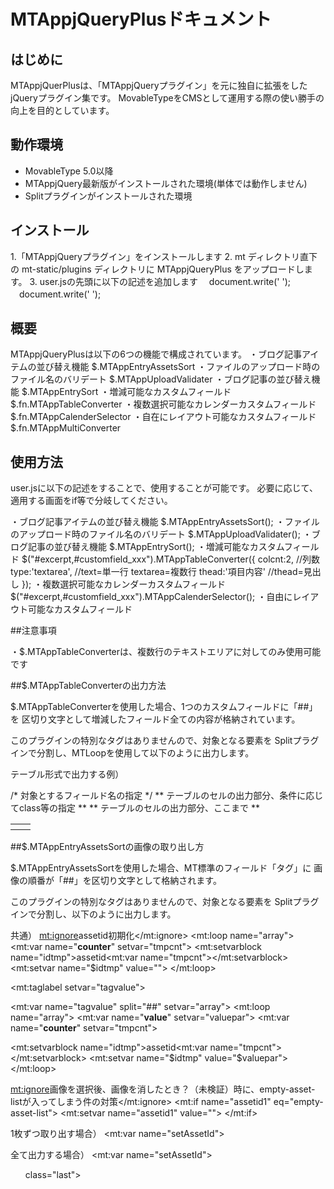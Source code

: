 ﻿# MTAppjQueryPlusドキュメント


## はじめに

MTAppjQuerPlusは、「MTAppjQueryプラグイン」を元に独自に拡張をしたjQueryプラグイン集です。
MovableTypeをCMSとして運用する際の使い勝手の向上を目的としています。


## 動作環境

+ MovableType 5.0以降
+ MTAppjQuery最新版がインストールされた環境(単体では動作しません)
+ Splitプラグインがインストールされた環境


## インストール

1.「MTAppjQueryプラグイン」をインストールします
2. mt ディレクトリ直下の mt-static/plugins ディレクトリに MTAppjQueryPlus をアップロードします。
3. user.jsの先頭に以下の記述を追加します
　document.write('<script src="/mt/mt-static/plugins/MTAppjQueryPlus/jquery-ui-1.7.3.custom.min.js" type="text/javascript"></script> ');
　document.write('<script src="/mt/mt-static/plugins/MTAppjQueryPlus/MTAppjQueryPlus.js" type="text/javascript"></script> ');


## 概要

MTAppjQueryPlusは以下の6つの機能で構成されています。
・ブログ記事アイテムの並び替え機能
	$.MTAppEntryAssetsSort
・ファイルのアップロード時のファイル名のバリデート
	$.MTAppUploadValidater
・ブログ記事の並び替え機能
	$.MTAppEntrySort
・増減可能なカスタムフィールド
	$.fn.MTAppTableConverter
・複数選択可能なカレンダーカスタムフィールド
	$.fn.MTAppCalenderSelector
・自在にレイアウト可能なカスタムフィールド
	$.fn.MTAppMultiConverter


## 使用方法

user.jsに以下の記述をすることで、使用することが可能です。
必要に応じて、適用する画面をif等で分岐してください。

・ブログ記事アイテムの並び替え機能
	$.MTAppEntryAssetsSort();
・ファイルのアップロード時のファイル名のバリデート
	$.MTAppUploadValidater();
・ブログ記事の並び替え機能
	$.MTAppEntrySort();
・増減可能なカスタムフィールド
	$("#excerpt,#customfield_xxx").MTAppTableConverter({
		colcnt:2, //列数
		type:'textarea',	//text=単一行 textarea=複数行
		thead:'<tr><th>項目</th><th>内容</th><th style="width:3em;"></th></tr>'
		//thead=見出し
	});
・複数選択可能なカレンダーカスタムフィールド
	$("#excerpt,#customfield_xxx").MTAppCalenderSelector();
・自由にレイアウト可能なカスタムフィールド


##注意事項

・$.MTAppTableConverterは、複数行のテキストエリアに対してのみ使用可能です


##$.MTAppTableConverterの出力方法

$.MTAppTableConverterを使用した場合、1つのカスタムフィールドに「##」を
区切り文字として増減したフィールド全ての内容が格納されています。

このプラグインの特別なタグはありませんので、対象となる要素を
Splitプラグインで分割し、MTLoopを使用して以下のように出力します。

テーブル形式で出力する例）
<table>
<mt:ignore>/* 対象とするフィールド名の指定 */</mt:ignore>
<mt:entryexcerpt split="\n" setvar="rowarray">
<mt:loop name="rowarray">
<tr>
<mt:var name="__counter__" setvar="rowcounter">	
	<mt:var name="__value__" split="##" setvar="colarray">
	<mt:loop name="colarray">
	<mt:var name="__counter__" setvar="colcounter">
		<mt:ignore>** テーブルのセルの出力部分、条件に応じてclass等の指定 **</mt:ignore>
			<mt:if name="colcounter" eq="1">
			<th><mt:var name="__value__"></th>
			<mt:else>
			<td><mt:var name="__value__"></td>
			</mt:if>
		<mt:ignore>** テーブルのセルの出力部分、ここまで **</mt:ignore>
	</mt:loop>
</tr>
</mt:loop>
</table>

##$.MTAppEntryAssetsSortの画像の取り出し方

$.MTAppEntryAssetsSortを使用した場合、MT標準のフィールド「タグ」に
画像の順番が「##」を区切り文字として格納されます。

このプラグインの特別なタグはありませんので、対象となる要素を
Splitプラグインで分割し、以下のように出力します。

共通）
<MTSetvarTemplate name="setAssetId">
<MTRemoveBlank>
<mt:ignore>assetid初期化</mt:ignore>
<mt:loop name="array">
<mt:var name="__counter__" setvar="tmpcnt">
<mt:setvarblock name="idtmp">assetid<mt:var name="tmpcnt"></mt:setvarblock>
<mt:setvar name="$idtmp" value="">
</mt:loop>
<MTsetVar name="tagvalue" value="">
<MTsetVar name="array" value="">


<MTEntryTags glue=""><mt:taglabel setvar="tagvalue"></MTEntryTags>

<mt:var name="tagvalue" split="##" setvar="array">
<mt:loop name="array">
<mt:var name="__value__" setvar="valuepar">
<mt:var name="__counter__" setvar="tmpcnt">

<mt:setvarblock name="idtmp">assetid<mt:var name="tmpcnt"></mt:setvarblock>
<mt:setvar name="$idtmp" value="$valuepar">
</mt:loop>

<mt:ignore>画像を選択後、画像を消したとき？（未検証）時に、empty-asset-listが入ってしまう件の対策</mt:ignore>
<mt:if name="assetid1" eq="empty-asset-list">
<mt:setvar name="assetid1" value="">
</mt:if>
</MTRemoveBlank>
</MTSetvarTemplate>

1枚ずつ取り出す場合）
<mt:var name="setAssetId">
<MTAsset id="$assetid1">
<div>
<MTInclude module="画像表示" width="" height="">
</div>
</MTAsset>


全て出力する場合）
<mt:var name="setAssetId">
<MTIf name="assetid1">
<ul class="fancybox">
<mt:loop name="array">
<mt:var name="__value__" setvar="valuepar">
<mt:var name="__counter__" setvar="tmpcnt">
<MTAsset id="$valuepar"><li<mt:if name="__counter__" op="%" value="4" eq="0"> class="last"</mt:if>><MTInclude module="画像表示" width="" height="" square="1"></li></MTAsset>
</mt:loop>
</ul>
</MTIf>